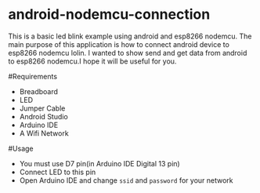 # android-nodemcu-connection
This is a basic led blink example using android and esp8266 nodemcu. The main purpose of this application is how to connect android device to esp8266 nodemcu lolin. I wanted to show send and get data from android to esp8266 nodemcu.I hope it will be useful for you.

#Requirements

  * Breadboard
  * LED
  * Jumper Cable
  * Android Studio
  * Arduino IDE
  * A Wifi Network 
 
#Usage

  * You must use D7 pin(in Arduino IDE Digital 13 pin)
  * Connect LED to this pin
  * Open Arduino IDE and change ```ssid``` and ```password``` for your network 
